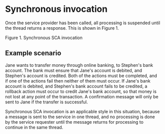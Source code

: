 <!-- image -->

# Synchronous invocation

Once the service provider has been called, all processing is suspended until the thread returns a
response. This is shown in Figure 1.

Figure 1. Synchronous SCA invocation

<!-- image -->

## Example scenario

Jane wants to transfer money through online banking, to Stephen's bank account. The bank
must ensure that Jane's account is debited, and Stephen's account is credited. Both of the
actions must be completed, and if one of the actions fail then neither of them must occur. If
Jane's bank account is debited, and Stephen's bank account fails to be credited, a
rollback action must occur to credit Jane's bank account, so that money is not lost at any
point of the transaction. A confirmation message will only be sent to Jane if the transfer is
successful.

Synchronous SCA invocation is an applicable style in this situation, because a message is sent to
the service in one thread, and no processing is done by the service requester until the message
returns for processing to continue in the same thread.